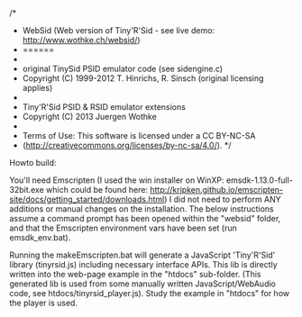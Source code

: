/*
* WebSid (Web version of Tiny'R'Sid - see live demo: http://www.wothke.ch/websid/)
* ======
*
* original TinySid PSID emulator code (see sidengine.c)
*	Copyright (C) 1999-2012 T. Hinrichs, R. Sinsch (original licensing applies)
*
* Tiny'R'Sid PSID & RSID emulator extensions
*   Copyright (C) 2013 Juergen Wothke 
*
* Terms of Use: This software is licensed under a CC BY-NC-SA 
* (http://creativecommons.org/licenses/by-nc-sa/4.0/).
*/

Howto build:

You'll need Emscripten (I used the win installer on WinXP: emsdk-1.13.0-full-32bit.exe which could be found here: 
http://kripken.github.io/emscripten-site/docs/getting_started/downloads.html) I did not need to perform 
ANY additions or manual changes on the installation. The below instructions assume a command prompt has been 
opened within the "websid" folder, and that the Emscripten environment vars have been set (run emsdk_env.bat).

Running the makeEmscripten.bat will generate a JavaScript 'Tiny'R'Sid' library (tinyrsid.js) including necessary 
interface APIs. This lib is directly written into the web-page example in the "htdocs" sub-folder. (This generated lib is 
used from some manually written JavaScript/WebAudio code, see htdocs/tinyrsid_player.js). Study the example in "htdocs" 
for how the player is used.
